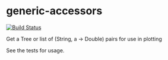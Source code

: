 generic-accessors
==

[![Build Status](https://travis-ci.org/ghorn/generic-accessors.png?branch=master)](https://travis-ci.org/ghorn/generic-accessors)

Get a Tree or list of (String, a -> Double) pairs for use in plotting

See the tests for usage.
